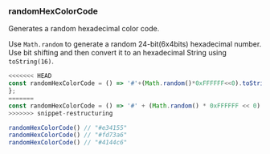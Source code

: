 ### randomHexColorCode

Generates a random hexadecimal color code.

Use `Math.random` to generate a random 24-bit(6x4bits) hexadecimal number. Use bit shifting and then convert it to an hexadecimal String using `toString(16)`.

```js
<<<<<<< HEAD
const randomHexColorCode = () => '#'+(Math.random()*0xFFFFFF<<0).toString(16);
};
=======
const randomHexColorCode = () => '#' + (Math.random() * 0xFFFFFF << 0).toString(16);
>>>>>>> snippet-restructuring
```

```js
randomHexColorCode() // "#e34155"
randomHexColorCode() // "#fd73a6"
randomHexColorCode() // "#4144c6"
```
